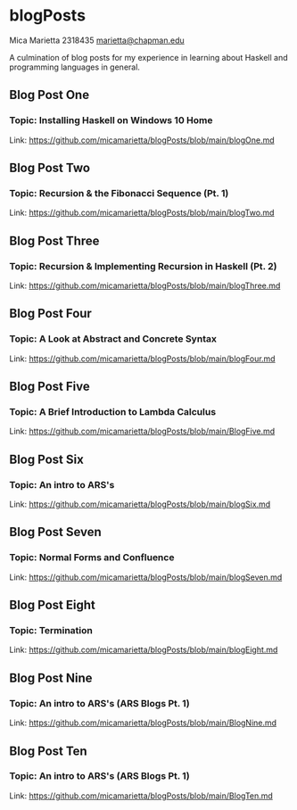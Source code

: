 # blogPosts
Mica Marietta
2318435
marietta@chapman.edu

A culmination of blog posts for my experience in learning about Haskell and programming languages in general.

## Blog Post One
### Topic: Installing Haskell on Windows 10 Home
Link: https://github.com/micamarietta/blogPosts/blob/main/blogOne.md

## Blog Post Two
### Topic: Recursion & the Fibonacci Sequence (Pt. 1)
Link: https://github.com/micamarietta/blogPosts/blob/main/blogTwo.md

## Blog Post Three
### Topic: Recursion & Implementing Recursion in Haskell (Pt. 2)
Link: https://github.com/micamarietta/blogPosts/blob/main/blogThree.md

## Blog Post Four
### Topic: A Look at Abstract and Concrete Syntax
Link: https://github.com/micamarietta/blogPosts/blob/main/blogFour.md

## Blog Post Five
### Topic: A Brief Introduction to Lambda Calculus
Link: https://github.com/micamarietta/blogPosts/blob/main/BlogFive.md

## Blog Post Six
### Topic: An intro to ARS's
Link: https://github.com/micamarietta/blogPosts/blob/main/blogSix.md

## Blog Post Seven
### Topic: Normal Forms and Confluence
Link: https://github.com/micamarietta/blogPosts/blob/main/blogSeven.md

## Blog Post Eight
### Topic: Termination
Link: https://github.com/micamarietta/blogPosts/blob/main/blogEight.md

## Blog Post Nine
### Topic: An intro to ARS's (ARS Blogs Pt. 1)
Link: https://github.com/micamarietta/blogPosts/blob/main/BlogNine.md

## Blog Post Ten
### Topic: An intro to ARS's (ARS Blogs Pt. 1)
Link: https://github.com/micamarietta/blogPosts/blob/main/BlogTen.md
